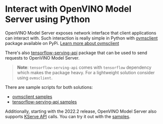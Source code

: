 # Interact with OpenVINO Model Server using Python

OpenVINO Model Server exposes network interface that client applications can interact with. Such interaction is really simple in Python with [ovmsclient](https://pypi.org/project/ovmsclient/) package available on PyPi. 
[Learn more about ovmsclient](ovmsclient/lib)

There's also [tensorflow-serving-api](https://pypi.org/project/tensorflow-serving-api/) package that can be used to send requests to OpenVINO Model Server. 

> **Note**: `tensorflow-serving-api` comes with `tensorflow` dependency which makes the package heavy. For a lightweight solution consider using `ovmsclient`.

There are sample scripts for both solutions:
- [ovmsclient samples](ovmsclient/samples)
- [tensorflow-serving-api samples](tensorflow-serving-api/samples)

Additionally, starting with the 2022.2 release, OpenVINO Model Server also supports [KServe API](https://github.com/kserve/kserve/blob/master/docs/predict-api/v2/required_api.md) calls. You can try it out with the [samples](kserve-api/samples).

